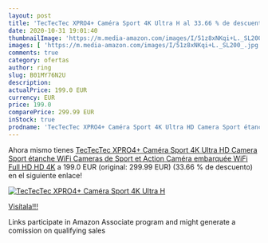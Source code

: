 ```yaml
---
layout: post
title: 'TecTecTec XPRO4+ Caméra Sport 4K Ultra H al 33.66 % de descuento'
date: 2020-10-31 19:01:40
thumbnailImage: 'https://m.media-amazon.com/images/I/51z8xNKqi+L._SL200_.jpg'
images: [ 'https://m.media-amazon.com/images/I/51z8xNKqi+L._SL200_.jpg' ]
comments: true
category: ofertas
author: ring
slug: B01MY76N2U
description:
actualPrice: 199.0 EUR
currency: EUR
price: 199.0
comparePrice: 299.99 EUR
inStock: true
prodname: 'TecTecTec XPRO4+ Caméra Sport 4K Ultra HD Camera Sport étanche WiFi Cameras de Sport et Action Caméra embarquée WiFi Full HD HD 4K'
---
```


Ahora mismo tienes [TecTecTec XPRO4+ Caméra Sport 4K Ultra HD Camera Sport étanche WiFi Cameras de Sport et Action Caméra embarquée WiFi Full HD HD 4K](https://www.amazon.fr/dp/B01MY76N2U/?tag=tolees0d-21) a 199.0 EUR (original: 299.99 EUR) (33.66 %  de descuento) en el siguiente enlace!

[![TecTecTec XPRO4+ Caméra Sport 4K Ultra H](https://m.media-amazon.com/images/I/51z8xNKqi+L._SL200_.jpg)](https://www.amazon.fr/dp/B01MY76N2U/?tag=tolees0d-21)

[Visítala!!!](https://www.amazon.fr/dp/B01MY76N2U/?tag=tolees0d-21)

Links participate in Amazon Associate program and might generate a comission on qualifying sales
